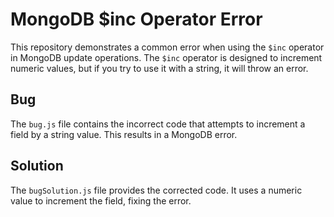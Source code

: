 # MongoDB $inc Operator Error

This repository demonstrates a common error when using the `$inc` operator in MongoDB update operations. The `$inc` operator is designed to increment numeric values, but if you try to use it with a string, it will throw an error.

## Bug
The `bug.js` file contains the incorrect code that attempts to increment a field by a string value. This results in a MongoDB error.

## Solution
The `bugSolution.js` file provides the corrected code. It uses a numeric value to increment the field, fixing the error.